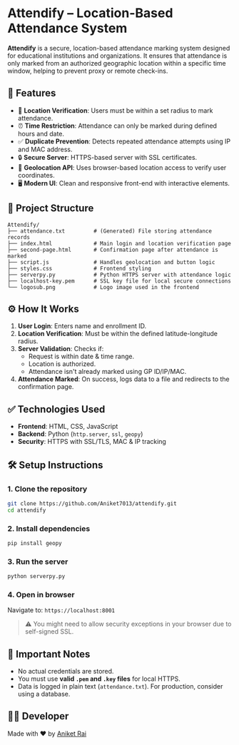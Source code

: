 # Attendify – Location-Based Attendance System

**Attendify** is a secure, location-based attendance marking system designed for educational institutions and organizations. It ensures that attendance is only marked from an authorized geographic location within a specific time window, helping to prevent proxy or remote check-ins.


## 🔐 Features
- 📍 **Location Verification**: Users must be within a set radius to mark attendance.
- ⏰ **Time Restriction**: Attendance can only be marked during defined hours and date.
- ✅ **Duplicate Prevention**: Detects repeated attendance attempts using IP and MAC address.
- 🔒 **Secure Server**: HTTPS-based server with SSL certificates.
- 🧭 **Geolocation API**: Uses browser-based location access to verify user coordinates.
- 🖥️ **Modern UI**: Clean and responsive front-end with interactive elements.


## 📁 Project Structure
```
Attendify/
├── attendance.txt         # (Generated) File storing attendance records
├── index.html             # Main login and location verification page
├── second-page.html       # Confirmation page after attendance is marked
├── script.js              # Handles geolocation and button logic
├── styles.css             # Frontend styling
├── serverpy.py            # Python HTTPS server with attendance logic
├── localhost-key.pem      # SSL key file for local secure connections
└── logosub.png            # Logo image used in the frontend
```


## ⚙️ How It Works
1. **User Login**: Enters name and enrollment ID.
2. **Location Verification**: Must be within the defined latitude-longitude radius.
3. **Server Validation**: Checks if:
   - Request is within date & time range.
   - Location is authorized.
   - Attendance isn't already marked using GP ID/IP/MAC.
4. **Attendance Marked**: On success, logs data to a file and redirects to the confirmation page.


## ✅ Technologies Used
- **Frontend**: HTML, CSS, JavaScript
- **Backend**: Python (`http.server`, `ssl`, `geopy`)
- **Security**: HTTPS with SSL/TLS, MAC & IP tracking


## 🛠️ Setup Instructions

### 1. Clone the repository
```bash
git clone https://github.com/Aniket7013/attendify.git
cd attendify
```

### 2. Install dependencies
```bash
pip install geopy
```

### 3. Run the server
```bash
python serverpy.py
```

### 4. Open in browser
Navigate to: `https://localhost:8001`

> ⚠️ You might need to allow security exceptions in your browser due to self-signed SSL.

## 🔐 Important Notes
- No actual credentials are stored.
- You must use **valid `.pem` and `.key` files** for local HTTPS.
- Data is logged in plain text (`attendance.txt`). For production, consider using a database.

## 🙋‍♂️ Developer
Made with ❤️ by [Aniket Rai](https://linktr.ee/aniket.rai)
